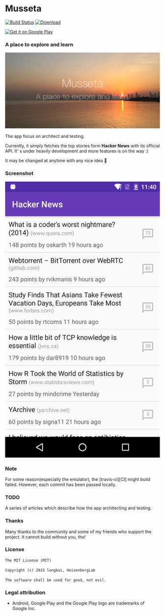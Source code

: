 Musseta
===
[![Build Status][CI-badge]][CI-url] [![Download][dl-badge]][dl-url]

[<img width=190 alt='Get it on Google Play' src='https://play.google.com/intl/en_us/badges/images/generic/en-play-badge.png' />][Google Play]

### A place to explore and learn
![Banner](art/banner.jpg)

The app focus on architect and testing.

Currently, it simply fetches the top stories form **Hacker News** with its official API. It' s under heavily development and more features is on the way :)

It may be changed at anytime with any nice idea :punch:

### Screenshot
![Screenshot](art/screenshot.jpg)

### Note
For some reason(especially the emulator), the [travis-ci][CI] might build failed. However, each commit has been passed locally.

### TODO
A series of articles which describe how the app architecting and testing.

### Thanks
Many thanks to the community and some of my friends who support the project. It cannot build without you, thx!

### License
```
The MIT License (MIT)

Copyright (c) 2015 longkai, HeisenbergLab

The software shall be used for good, not evil.
```

### Legal attribution
* Android, Google Play and the Google Play logo are trademarks of Google Inc.

[CI-badge]: https://travis-ci.org/longkai/Musseta.svg?branch=master
[CI-url]: https://travis-ci.org/longkai/Musseta
[dl-badge]: https://api.bintray.com/packages/longkai/dl/Musseta/images/download.svg
[dl-url]: https://bintray.com/longkai/dl/Musseta/_latestVersion
[Google Play]: https://play.google.com/store/apps/details?id=yuejia.liu.musseta&utm_source=global_co&utm_medium=prtnr&utm_content=Mar2515&utm_campaign=PartBadge&pcampaignid=MKT-Other-global-all-co-prtnr-py-PartBadge-Mar2515-1 'Get it on Google Play'
